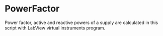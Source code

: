 # PowerFactor
Power factor, active and reactive powers of a supply are calculated in this script with LabView virtual instruments program. 
